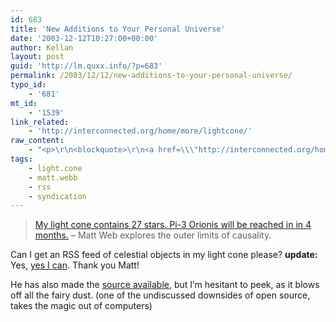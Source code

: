 ```yaml
---
id: 683
title: 'New Additions to Your Personal Universe'
date: '2003-12-12T10:27:00+00:00'
author: Kellan
layout: post
guid: 'http://lm.quxx.info/?p=683'
permalink: /2003/12/12/new-additions-to-your-personal-universe/
typo_id:
    - '681'
mt_id:
    - '1539'
link_related:
    - 'http://interconnected.org/home/more/lightcone/'
raw_content:
    - "<p>\r\n<blockquote>\r\n<a href=\\\"http://interconnected.org/home/2003_12_07_archive.shtml#107124883755467946\\\">My light cone contains 27 stars. Pi-3 Orionis will be reached in in 4 months.</a> - Matt Web explores the outer limits of causality. \r\n</blockquote>\r\nCan I get an RSS feed of celestial objects in my light cone please?\r\n</p>\r\n<p>\r\n<b>update:</b> Yes, <a href=\\\"http://interconnected.org/home/more/lightcone/\\\">yes I can</a>.  Thank you Matt! \r\n</p>\r\n<p>\r\n He has also made the <a href=\\\"http://interconnected.org/src/lightcone/\\\">source available</a>, but I\\'m hesitant to peek, as it blows off all the fairy dust. (one of the undiscussed downsides of open source, takes the magic out of computers)\r\n</p>"
tags:
    - light.cone
    - matt.webb
    - rss
    - syndication
---
```


> [My light cone contains 27 stars. Pi-3 Orionis will be reached in in 4 months.](http://interconnected.org/home/2003_12_07_archive.shtml#107124883755467946) – Matt Web explores the outer limits of causality.

Can I get an RSS feed of celestial objects in my light cone please? **update:** Yes, [yes I can](http://interconnected.org/home/more/lightcone/). Thank you Matt!

 He has also made the [source available](http://interconnected.org/src/lightcone/), but I’m hesitant to peek, as it blows off all the fairy dust. (one of the undiscussed downsides of open source, takes the magic out of computers)